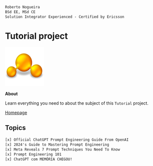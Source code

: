 ```
Roberto Nogueira  
BSd EE, MSd CE
Solution Integrator Experienced - Certified by Ericsson
```
# Tutorial project

![tutorial image](images/tutorial.png)

**About**

Learn everything you need to about the subject of this `Tutorial` project.

[Homepage](https://tutorial.com)

## Topics
```
[x] Official ChatGPT Prompt Engineering Guide From OpenAI
[x] 2024's Guide to Mastering Prompt Engineering
[x] Meta Reveals 7 Prompt Techniques You Need To Know
[x] Prompt Engineering 101
[x] ChatGPT com MEMÓRIA CHEGOU!
```
